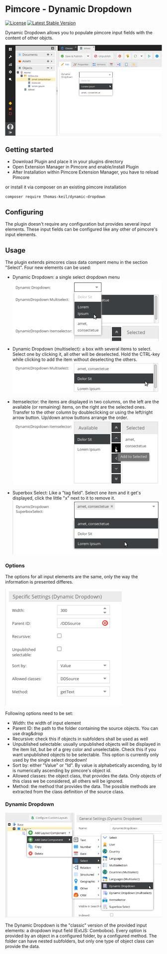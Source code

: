 # Pimcore - Dynamic Dropdown

[![License](https://poser.pugx.org/thomas-keil/dynamic-dropdown/license)](https://packagist.org/packages/thomas-keil/dynamic-dropdown)  [![Latest Stable Version](https://poser.pugx.org/thomas-keil/dynamic-dropdown/v/stable)](https://packagist.org/packages/thomas-keil/dynamic-dropdown)

Dynamic Dropdown allows you to populate pimcore input fields with the content of other objcts.

![Interface](docs/DynamicDropdown.png)

## Getting started

* Download Plugin and place it in your plugins directory
* Open Extension Manager in Pimcore and enable/install Plugin
* After Installation within Pimcore Extension Manager, you have to reload Pimcore

or install it via composer on an existing pimcore installation

```
composer require thomas-keil/dynamic-dropdown
```

## Configuring

The plugin doesn't require any configuration but provides several input elements.
These input fields can be configured like any other of pimcore's input elements.

## Usage

The plugin extends pimcores class data compent menu in the section "Select".
Four new elements can be used:

* Dynamic Dropdown: a single select dropdown menu
  ![Single select example](docs/singleselect_example.png)

* Dynamic Dropdown (multiselect): a box with several items to select. Select one
  by clicking it, all other will be deselected. Hold the CTRL-key while clicking
  to add the item without deselecting the others.
  ![Multiselect example](docs/multiselect_example.png)
  
* Itemselector: the items are displayed in two columns, on the left are the available
  (or remaining) items, on the right are the selected ones.
  Transfer to the other column by doubleclicking or using the left/right arrow button.
  Up/down arrow buttons arrange the order.
  ![Itemselector example](docs/itemselector_example.png)
    
* Superbox Select: Like a "tag field". Select one item and it get's displayed,
  click the little "x" next to it to remove it.
  ![Superbox Select example](docs/superboxselect_example.png)
    
### Options

The options for all input elements are the same, only the way the information is
presented differes.

![Options](docs/options.png)

Following options need to be set:

* Width: the width of input element
* Parent ID: the path to the folder containing the source objects. You can use drag&drop
* Recursive: check this if objects in subfolders shall be used as well
* Unpublished selectable: usually unpublished objects will be displayed in the item list, but be of a grey color and unselectable. Check this if you want unpublished objects to be selectable. This option is currently only used by the single select dropdown!
* Sort by: either "Value" or "Id". By value is alphabetically ascending, by Id is numerically ascending by pimcore's object id.
* Allowed classes: the object class, that provides the data. Only objects of this class we be considered, all others will be ignored.
* Method: the method that provides the data. The possible methods are extracted from the class definition of the source class.



### Dynamic Dropdown

![Dynamic Dropdown](docs/datacomponent_dynamicdropdown.png)

The Dynamic Dropdown is the "classic" version of the provided input elements:
a dropdown input field (ExtJS: Combobox). Every option is provided by an object
in a configured folder, by a configured method.
The folder can have nested subfolders, but only one type of object class can provide
the data.
